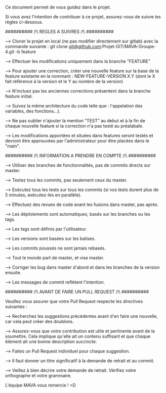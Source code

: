 Ce document permet de vous guidez dans le projet.

Si vous avez l'intention de contribuer à ce projet, assurez-vous de suivre les règles ci-dessous.

########## /!\ REGLES A SUIVRES /!\ ##########

  --> Cloner le projet en local (ne pas modifier directement sur gitlab) avec la commande suivante :
git clone git@github.com:Projet-GIT/MAVA-Groupe-4.git -b feature

  --> Effectuer les modifications uniquement dans la branche "FEATURE"
  
  --> Pour ajouter une correction, créer une nouvelle feature sur la base de la feature existante en la nommant :
          NEW-FEATURE-VERSION.X.Y (dont le X fait référence à la version et le Y au nombre de la version)

  --> N'incluez pas les anciennes corrections présentent dans la branche feature initial.
  
  --> Suivez la même architecture du code telle que : l'appelation des variables, des fonctions...).
  
  --> Ne pas oublier n'ajouter la mention "TEST" au debut et à la fin de chaque nouvelle feature si la correction n'a pas testé au préalabale.
  
  --> Les modifications apportées et situées dans features seront testés et devront être approuvées par l'administrateur pour être placées dans le "main".

########## /!\ INFORMATION A PRENDRE EN COMPTE /!\ ##########

  --> Utiliser des branches de fonctionnalités, pas de commits directs sur master.
  
  --> Testez tous les commits, pas seulement ceux du master.
  
  --> Exécutez tous les tests sur tous les commits (si vos tests durent plus de 5 minutes, exécutez-les en parallèle).
  
  --> Effectuez des revues de code avant les fusions dans master, pas après.
  
  --> Les déploiements sont automatiques, basés sur les branches ou les tags.
  
  --> Les tags sont définis par l'utilisateur.
  
  --> Les versions sont basées sur les balises.
  
  --> Les commits poussés ne sont jamais rebasés.
  
  --> Tout le monde part de master, et vise master.
  
  --> Corriger les bug dans master d'abord et dans les branches de la version ensuite.
  
  --> Les messages de commit reflètent l'intention.

########## /!\ AVANT DE FAIRE UN PULL REQUEST /!\ ##########

Veuillez vous assurer que votre Pull Request respecte les directives suivantes :

  --> Recherchez les suggestions précédentes avant d'en faire une nouvelle, car cela peut créer des doublons.
  
  --> Assurez-vous que votre contribution est utile et pertinente avant de la soumettre. Cela implique qu'elle ait un contenu suffisant et que chaque élément ait une bonne description succincte.
  
  --> Faites un Pull Request individuel pour chaque suggestion.
  
  --> Il faut donner un titre significatif à la demande de retrait et au commit.
  
  --> Veillez à bien décrire votre demande de retrait. Vérifiez votre orthographe et votre grammaire.


L'équipe MAVA vous remercie ! =D

